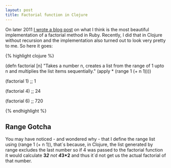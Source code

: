 ```yaml
---
layout: post
title: Factorial function in Clojure
---
```


<span class="drops">O</span>n later 2011 [I wrote a blog post] on what I think is the most beautiful implementation of a factorial method in Ruby. Recently, I did that in Clojure without recursion and the implementation also turned out to look very pretty to me. So here it goes:

{% highlight clojure %}

(defn factorial [n]
  "Takes a number n, creates a list from the 
  range of 1 upto n and multiplies the list items
  sequentially."
  (apply * (range 1 (+ n 1))))

(factorial 1) ;; 1

(factorial 4) ;; 24

(factorial 6) ;; 720

{% endhighlight %}

Range Gotcha
------------

You may have noticed - and wondered why - that I define the range list using <span class="small_code">(range 1 (+ n 1))</span>, that´s because, in Clojure, the list generated by <span class="small_code">range</span> excludes the last number so if 4 was passed to the factorial function it would calculate <b>3*2</b> not <b>4*3*2</b> and thus it´d not get us the actual factorial of that number.


[I wrote a blog post]: /the-most-beautiful-factorial-method/